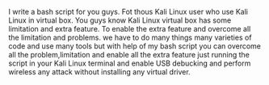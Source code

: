 

I write a bash script for you guys. Fot thous Kali Linux user who use Kali Linux in virtual box. You guys know Kali Linux  virtual box has some limitation and extra feature. To enable the extra feature and overcome all the limitation and problems. we have to do many things many varieties of code and use many tools but with help of my bash script you can overcome all the problem,limitation and enable all the extra feature just running the script in your Kali Linux terminal and enable USB debucking and perform wireless any attack without installing any virtual driver.
